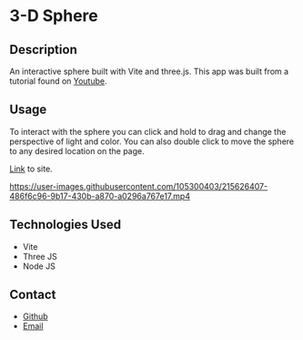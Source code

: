 # 3-D Sphere

## Description

An interactive sphere built with Vite and three.js. This app was built from a tutorial found on [Youtube](https://www.youtube.com/watch?v=_OwJV2xL8M8).

## Usage

To interact with the sphere you can click and hold to drag and change the perspective of light and color. You can also double click to move the sphere to any desired location on the page.

[Link](https://kelsieszost.github.io/3-D/) to site.

https://user-images.githubusercontent.com/105300403/215626407-486f6c96-9b17-430b-a870-a0296a767e17.mp4 



## Technologies Used

- Vite
- Three JS
- Node JS

## Contact

- [Github](https://github.com/kelsieszost/3-D)
- [Email](mailto:owner@kelsieszost.design)
